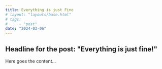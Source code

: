 ```yaml
---
title: Everything is just Fine
# layout: "layouts/base.html"
# tags:
#     - "post"
date: "2024-03-06"
---
```


## Headline for the post: "Everything is just fine!"

Here goes the content...
